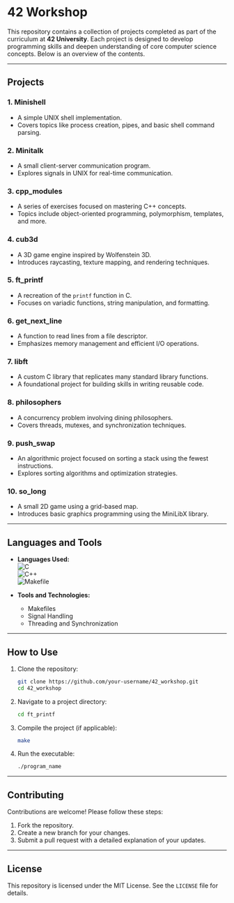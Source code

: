 
# 42 Workshop

This repository contains a collection of projects completed as part of the curriculum at **42 University**. Each project is designed to develop programming skills and deepen understanding of core computer science concepts. Below is an overview of the contents.

---

## Projects

### 1. **Minishell**
   - A simple UNIX shell implementation.
   - Covers topics like process creation, pipes, and basic shell command parsing.

### 2. **Minitalk**
   - A small client-server communication program.
   - Explores signals in UNIX for real-time communication.

### 3. **cpp_modules**
   - A series of exercises focused on mastering C++ concepts.
   - Topics include object-oriented programming, polymorphism, templates, and more.

### 4. **cub3d**
   - A 3D game engine inspired by Wolfenstein 3D.
   - Introduces raycasting, texture mapping, and rendering techniques.

### 5. **ft_printf**
   - A recreation of the `printf` function in C.
   - Focuses on variadic functions, string manipulation, and formatting.

### 6. **get_next_line**
   - A function to read lines from a file descriptor.
   - Emphasizes memory management and efficient I/O operations.

### 7. **libft**
   - A custom C library that replicates many standard library functions.
   - A foundational project for building skills in writing reusable code.

### 8. **philosophers**
   - A concurrency problem involving dining philosophers.
   - Covers threads, mutexes, and synchronization techniques.

### 9. **push_swap**
   - An algorithmic project focused on sorting a stack using the fewest instructions.
   - Explores sorting algorithms and optimization strategies.

### 10. **so_long**
   - A small 2D game using a grid-based map.
   - Introduces basic graphics programming using the MiniLibX library.

---

## Languages and Tools
- **Languages Used:**  
  ![C](https://img.shields.io/badge/C-%23637CDB?style=flat-square)  
  ![C++](https://img.shields.io/badge/C++-%23466DB4?style=flat-square)  
  ![Makefile](https://img.shields.io/badge/Makefile-%2300b4d8?style=flat-square)

- **Tools and Technologies:**  
  - Makefiles  
  - Signal Handling  
  - Threading and Synchronization  

---

## How to Use
1. Clone the repository:
   ```bash
   git clone https://github.com/your-username/42_workshop.git
   cd 42_workshop
   ```
2. Navigate to a project directory:
   ```bash
   cd ft_printf
   ```
3. Compile the project (if applicable):
   ```bash
   make
   ```
4. Run the executable:
   ```bash
   ./program_name
   ```

---

## Contributing
Contributions are welcome! Please follow these steps:
1. Fork the repository.
2. Create a new branch for your changes.
3. Submit a pull request with a detailed explanation of your updates.

---

## License
This repository is licensed under the MIT License. See the `LICENSE` file for details.
